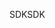 <span data-ttu-id="752b2-101">SDK</span><span class="sxs-lookup"><span data-stu-id="752b2-101">SDK</span></span>
